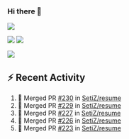 ### Hi there 👋

![](https://github-profile-summary-cards.vercel.app/api/cards/profile-details?username=SetiZ&theme=github_dark)

![](https://github-profile-summary-cards.vercel.app/api/cards/repos-per-language?username=SetiZ&theme=github_dark)
![](https://github-profile-summary-cards.vercel.app/api/cards/most-commit-language?username=SetiZ&theme=github_dark)

![](https://github-profile-summary-cards.vercel.app/api/cards/stats?username=SetiZ&theme=github_dark)

## :zap: Recent Activity	

<!--START_SECTION:activity-->
1. 🎉 Merged PR [#230](https://github.com/SetiZ/resume/pull/230) in [SetiZ/resume](https://github.com/SetiZ/resume)
2. 🎉 Merged PR [#229](https://github.com/SetiZ/resume/pull/229) in [SetiZ/resume](https://github.com/SetiZ/resume)
3. 🎉 Merged PR [#227](https://github.com/SetiZ/resume/pull/227) in [SetiZ/resume](https://github.com/SetiZ/resume)
4. 🎉 Merged PR [#226](https://github.com/SetiZ/resume/pull/226) in [SetiZ/resume](https://github.com/SetiZ/resume)
5. 🎉 Merged PR [#223](https://github.com/SetiZ/resume/pull/223) in [SetiZ/resume](https://github.com/SetiZ/resume)
<!--END_SECTION:activity-->

<!--
**SetiZ/SetiZ** is a ✨ _special_ ✨ repository because its `README.md` (this file) appears on your GitHub profile.

Here are some ideas to get you started:

- 🔭 I’m currently working on ...
- 🌱 I’m currently learning ...
- 👯 I’m looking to collaborate on ...
- 🤔 I’m looking for help with ...
- 💬 Ask me about ...
- 📫 How to reach me: ...
- 😄 Pronouns: ...
- ⚡ Fun fact: ...
-->
